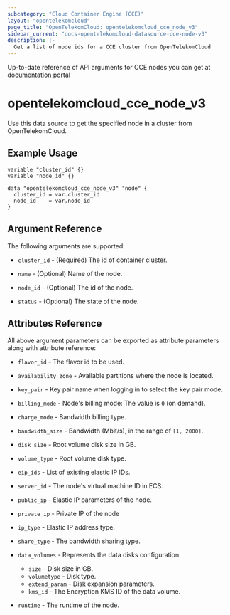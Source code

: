 ```yaml
---
subcategory: "Cloud Container Engine (CCE)"
layout: "opentelekomcloud"
page_title: "OpenTelekomCloud: opentelekomcloud_cce_node_v3"
sidebar_current: "docs-opentelekomcloud-datasource-cce-node-v3"
description: |-
  Get a list of node ids for a CCE cluster from OpenTelekomCloud
---
```


Up-to-date reference of API arguments for CCE nodes you can get at
[documentation portal](https://docs.otc.t-systems.com/cloud-container-engine/api-ref/apis/cluster_management/listing_all_nodes_in_a_cluster.html)

# opentelekomcloud_cce_node_v3

Use this data source to get the specified node in a cluster from OpenTelekomCloud.

## Example Usage

```hcl
variable "cluster_id" {}
variable "node_id" {}

data "opentelekomcloud_cce_node_v3" "node" {
  cluster_id = var.cluster_id
  node_id    = var.node_id
}
```

## Argument Reference

The following arguments are supported:

* `cluster_id` - (Required) The id of container cluster.

* `name` - (Optional) Name of the node.

* `node_id` - (Optional) The id of the node.

* `status` - (Optional) The state of the node.

## Attributes Reference

All above argument parameters can be exported as attribute parameters along with attribute reference:

* `flavor_id` - The flavor id to be used.

* `availability_zone` - Available partitions where the node is located.

* `key_pair` - Key pair name when logging in to select the key pair mode.

* `billing_mode` - Node's billing mode: The value is `0` (on demand).

* `charge_mode` - Bandwidth billing type.

* `bandwidth_size` - Bandwidth (Mbit/s), in the range of `[1, 2000]`.

* `disk_size` - Root volume disk size in GB.

* `volume_type` - Root volume disk type.

* `eip_ids` - List of existing elastic IP IDs.

* `server_id` - The node's virtual machine ID in ECS.

* `public_ip` - Elastic IP parameters of the node.

* `private_ip` - Private IP of the node

* `ip_type` - Elastic IP address type.

* `share_type` - The bandwidth sharing type.

* `data_volumes` - Represents the data disks configuration.
  * `size` - Disk size in GB.
  * `volumetype` - Disk type.
  * `extend_param` - Disk expansion parameters.
  * `kms_id` - The Encryption KMS ID of the data volume.

* `runtime` - The runtime of the node.
